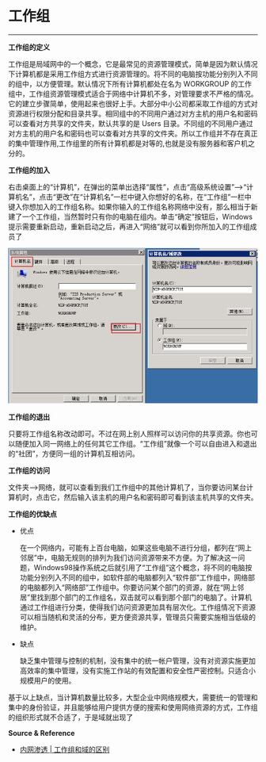 # 工作组

---

**工作组的定义**

工作组是局域网中的一个概念，它是最常见的资源管理模式，简单是因为默认情况下计算机都是采用工作组方式进行资源管理的。将不同的电脑按功能分别列入不同的组中，以方便管理。默认情况下所有计算机都处在名为 WORKGROUP 的工作组中，工作组资源管理模式适合于网络中计算机不多，对管理要求不严格的情况。它的建立步骤简单，使用起来也很好上手。大部分中小公司都采取工作组的方式对资源进行权限分配和目录共享。相同组中的不同用户通过对方主机的用户名和密码可以查看对方共享的文件夹，默认共享的是 Users 目录。不同组的不同用户通过对方主机的用户名和密码也可以查看对方共享的文件夹。所以工作组并不存在真正的集中管理作用,工作组里的所有计算机都是对等的,也就是没有服务器和客户机之分的。

**工作组的加入**

右击桌面上的“计算机”，在弹出的菜单出选择“属性”，点击“高级系统设置”-->“计算机名”，点击“更改”在“计算机名”一栏中键入你想好的名称，在“工作组”一栏中键入你想加入的工作组名称。如果你输入的工作组名称网络中没有，那么相当于新建了一个工作组，当然暂时只有你的电脑在组内。单击“确定”按钮后，Windows 提示需要重新启动，重新启动之后，再进入“网络”就可以看到你所加入的工作组成员了

![](../../../../assets/img/Integrated/Windows/笔记/工作组/1.png)

**工作组的退出**

只要将工作组名称改动即可。不过在网上别人照样可以访问你的共享资源。你也可以随便加入同一网络上的任何其它工作组。“工作组”就像一个可以自由进入和退出的“社团”，方便同一组的计算机互相访问。

**工作组的访问**

文件夹-->网络，就可以查看到我们工作组中的其他计算机了，当你要访问某台计算机时，点击它，然后输入该主机的用户名和密码即可看到该主机共享的文件夹。

**工作组的优缺点**

- 优点

    在一个网络内，可能有上百台电脑，如果这些电脑不进行分组，都列在“网上邻居”中，电脑无规则的排列为我们访问资源带来不方便。为了解决这一问题，Windows98操作系统之后就引用了“工作组”这个概念，将不同的电脑按功能分别列入不同的组中，如软件部的电脑都列入“软件部”工作组中，网络部的电脑都列入“网络部”工作组中。你要访问某个部门的资源，就在“网上邻居”里找到那个部门的工作组名，双击就可以看到那个部门的电脑了。计算机通过工作组进行分类，使得我们访问资源更加具有层次化。工作组情况下资源可以相当随机和灵活的分布，更方便资源共享，管理员只需要实施相当低级的维护。

- 缺点

    缺乏集中管理与控制的机制，没有集中的统一帐户管理，没有对资源实施更加高效率的集中管理，没有实施工作站的有效配置和安全性严密控制。只适合小规模用户的使用。

基于以上缺点，当计算机数量比较多，大型企业中网络规模大，需要统一的管理和集中的身份验证，并且能够给用户提供方便的搜索和使用网络资源的方式，工作组的组织形式就不合适了，于是域就出现了

**Source & Reference**
- [内网渗透 | 工作组和域的区别](https://mp.weixin.qq.com/s/5wgCGHrE5MNsKvN9rChBsw)
